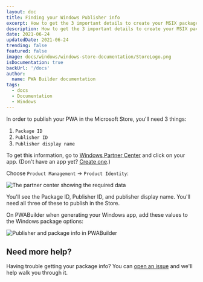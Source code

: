```yaml
---
layout: doc
title: Finding your Windows Publisher info
excerpt: How to get the 3 important details to create your MSIX package
description: How to get the 3 important details to create your MSIX package
date: 2021-06-24
updatedDate: 2021-06-24
trending: false
featured: false
image: docs/windows/windows-store-documentation/StoreLogo.png
isDocumentation: true
backUrl: '/docs'
author:
  name: PWA Builder documentation
tags:
  - docs
  - Documentation
  - Windows
---
```


In order to publish your PWA in the Microsoft Store, you'll need 3 things:

1. `Package ID`
2. `Publisher ID`
3. `Publisher display name`

To get this information, go to [Windows Partner Center](https://partner.microsoft.com/dashboard) and click on your app. (Don't have an app yet? [Create one](/docs/publish-a-new-app-to-the-microsoft-store/).)

Choose `Product Management` -> `Product Identity`:

<img loading="lazy" alt="The partner center showing the required data" src="/docs/windows/finding-publisher-info/required-data-from-partner-center.png" />

You'll see the Package ID, Publisher ID, and publisher display name. You'll need all three of these to publish in the Store.

On PWABuilder when generating your Windows app, add these values to the Windows package options:

<img loading="lazy" alt="Publisher and package info in PWABuilder" src="/docs/windows/finding-publisher-info/required-data-in-pwabuilder.png" /> 

## Need more help?

Having trouble getting your package info? You can [open an issue](https://github.com/pwa-builder/pwabuilder/issues) and we'll help walk you through it.

